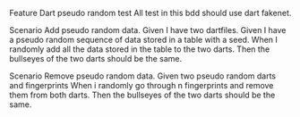 Feature Dart pseudo random test
All test in this bdd should use dart fakenet. 

Scenario Add pseudo random data.
Given I have two dartfiles.
Given I have a pseudo random sequence of data stored in a table with a seed.
When I randomly add all the data stored in the table to the two darts. 
Then the bullseyes of the two darts should be the same.


Scenario Remove pseudo random data.
Given two pseudo random darts and fingerprints
When i randomly go through n fingerprints and remove them from both darts.
Then the bullseyes of the two darts should be the same.